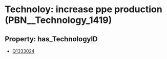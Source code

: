 # Technoloy: __increase ppe production__ (PBN__Technology_1419)

## Property: has_TechnologyID

* [Q1333024](Q1333024)

